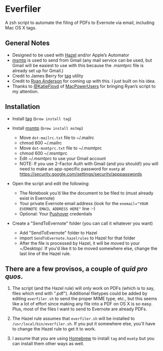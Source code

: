 Everfiler
=========

A zsh script to automate the filing of PDFs to Evernote via email, including Mac OS X tags.

## General Notes

- Designed to be used with [Hazel](http://www.noodlesoft.com/hazel.php) and/or Apple’s Automator
- [msmtp](http://msmtp.sourceforge.net) is used to send from Gmail (any mail service can be used, but Gmail will be easiest to use with this because the .msmtprc file is already set up for Gmail.)
- Credit to James Berry for [tag](https://github.com/jdberry) utility
- Credit to [Ryan Anderson](http://ryananderson.com.au/projects/everfiler/) for coming up with this. I just built on his idea.
- Thanks to [@KatieFloyd](https://twitter.com/katiefloyd) of [MacPowerUsers](http://www.macpowerusers.com) for bringing Ryan’s script to my attention.

## Installation

- Install [tag](https://github.com/jdberry/tag) (`brew install tag`)

- Install [msmtp](http://msmtp.sourceforge.net) (`brew install mstmp`)
	- Move `dot-mailrc.txt` file to ~/.mailrc
	- chmod 600 ~/.mailrc
	- Move `dot-msmtprc.txt` file to ~/.msmtprc
	- chmod 600 ~/.msmtprc
	- Edit ~/.msmtprc to use your Gmail account
	- NOTE: If you use 2-Factor Auth with Gmail (and you should!) you will need to make an app-specific password for `msmtp` at <https://security.google.com/settings/security/apppasswords>

- Open the script and edit the following:
  - The Notebook you’d like the document to be filed to (must already exist in Evernote)
  - Your private Evernote email address (look for the `enemail="YOUR EVERNOTE EMAIL ADDRESS HERE"` line :-)
  - Optional: Your [Pushover](https://pushover.net) credentials

- Create a "SendToEvernote" folder (you can call it whatever you want)
	- Add "SendToEvernote" folder to Hazel
	- import `SendToEvernote.hazelrules` to Hazel for that folder
	- After the file is processed by Hazel, it will be moved to your ~/Desktop/. If you'd like it to be moved somewhere else, change the last line of the Hazel rule.

## There are a few provisos, a couple of *quid pro quos*.

1.	The script (and the Hazel rule) will only work on PDFs (which is to say, files which end with ".pdf"). Additional filetypes could be added by editing `everfiler.sh` to send the proper MIME type, etc., but this seems like a lot of effort since making any file into a PDF on OS X is so easy. Plus, most of the files I want to send to Evernote are already PDFs.

2.	The Hazel rule assumes that `everfiler.sh` will be installed to `/usr/local/bin/everfiler.sh`. If you put it somewhere else, you'll have to change the Hazel rule to get it to work.

3.	I assume that you are using [Homebrew](http://mxcl.github.com/homebrew/) to install `tag` and `msmtp` but you can install them other ways as well.
